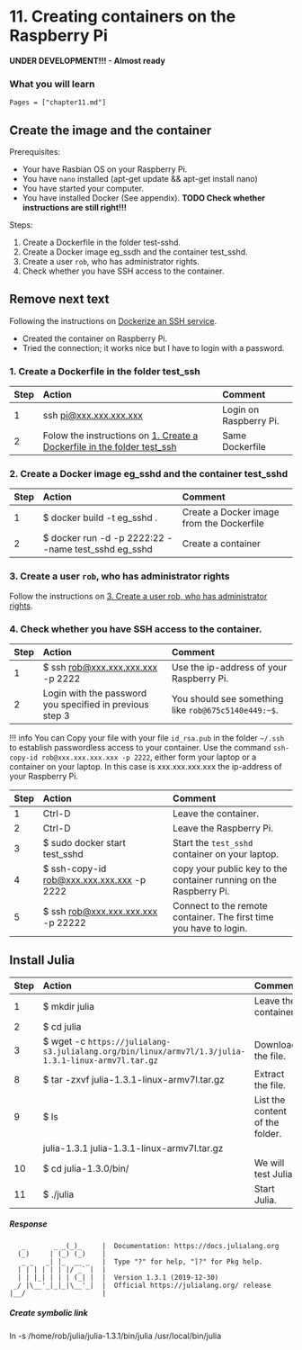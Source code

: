 # 11. Creating containers on the Raspberry Pi

**UNDER DEVELOPMENT!!! - Almost ready**

### What you will learn

```@contents
Pages = ["chapter11.md"]
```

## Create the image and the container

Prerequisites:
- Your have Rasbian OS on your Raspberry Pi.
- You have `nano` installed (apt-get update && apt-get install nano)
- You have started your computer.
- You have installed Docker (See appendix). **TODO Check whether instructions are still right!!!**

Steps:
1. Create a Dockerfile in the folder test-sshd.
2. Create a Docker image eg\_ssdh and the container test\_sshd.
3. Create a user `rob`, who has administrator rights.
4. Check whether you have SSH access to the container.

## Remove next text
Following the instructions on [Dockerize an SSH service](https://docs.docker.com/engine/examples/running_ssh_service/).
- Created the container on Raspberry Pi.
- Tried the connection; it works nice but I have to login with a password.

### 1. Create a Dockerfile in the folder test_ssh

| Step | Action | Comment |
| :--- | :--- | :--- |
| 1 | ssh pi@xxx.xxx.xxx.xxx | Login on Raspberry Pi. |
| 2 | Folow the instructions on [1. Create a Dockerfile in the folder test\_ssh](../chapter10/#.-Create-a-Dockerfile-in-the-folder-test_ssh-1) | Same Dockerfile |

### 2. Create a Docker image eg\_sshd and the container test\_sshd

| Step | Action | Comment |
| :--- | :--- | :--- |
| 1 | $ docker build \-t eg\_sshd . | Create a Docker image from the Dockerfile |
| 2 | $ docker run \-d \-p 2222:22 \-\-name test\_sshd eg\_sshd | Create a container |

### 3. Create a user `rob`, who has administrator rights

Follow the instructions on [3. Create a user rob, who has administrator rights](../chapter10/#.-Create-a-user-rob,-who-has-administrator-rights-1).

### 4. Check whether you have SSH access to the container.

| Step | Action | Comment |
| :--- | :--- | :--- |
| 1 | $ ssh rob@xxx.xxx.xxx.xxx -p 2222 | Use the ip-address of your Raspberry Pi. |
| 2 | Login with the password you specified in previous step 3 | You should see something like `rob@675c5140e449:~$`. |

!!! info
    You can Copy your file with your file `id_rsa.pub` in the folder `~/.ssh` to establish passwordless access to your container. Use the command `ssh-copy-id rob@xxx.xxx.xxx.xxx -p 2222`, either form your laptop or a container on your laptop.  In this case is xxx.xxx.xxx.xxx the ip-address of your Raspberry Pi.

| Step | Action | Comment |
| :--- | :--- | :--- |
| 1 | Ctrl-D | Leave the container. |
| 2 | Ctrl-D | Leave the Raspberry Pi. |
| 3 | $ sudo docker start test_sshd | Start the `test_sshd` container on your laptop. |
| 4 | $ ssh-copy-id rob@xxx.xxx.xxx.xxx -p 2222 | copy your public key to the container running on the Raspberry Pi. |
| 5 | $ ssh rob@xxx.xxx.xxx.xxx -p 22222 | Connect to the remote container. The first time you have to login. |


## Install Julia

| Step | Action | Comment |
| :--- | :--- | :--- |
| 1 | $ mkdir julia | Leave the container. |
| 2 | $ cd julia | |
| 3 | $ wget -c `https://julialang-s3.julialang.org/bin/linux/armv7l/1.3/julia-1.3.1-linux-armv7l.tar.gz` | Download the file. |
| 8 | $ tar -zxvf julia-1.3.1-linux-armv7l.tar.gz | Extract the file. |
| 9 | $ ls | List the content of the folder. |
| | julia-1.3.1  julia-1.3.1-linux-armv7l.tar.gz | |
| 10 | $ cd julia-1.3.0/bin/ | We will test Julia. |
| 11 | $ ./julia | Start Julia. |

##### Response

```               _
   _       _ _(_)_     |  Documentation: https://docs.julialang.org
  (_)     | (_) (_)    |
   _ _   _| |_  __ _   |  Type "?" for help, "]?" for Pkg help.
  | | | | | | |/ _` |  |
  | | |_| | | | (_| |  |  Version 1.3.1 (2019-12-30)
 _/ |\__'_|_|_|\__'_|  |  Official https://julialang.org/ release
|__/                   |
```


##### Create symbolic link

ln -s /home/rob/julia/julia-1.3.1/bin/julia /usr/local/bin/julia
